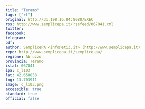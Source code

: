 ```yaml
---
title: "Teramo"
tags: ["rt"]
original: http://31.198.16.84:8080/EXEC
rss: http://www.semplicepa.it/rssfeed/067041.xml
twitter: 
facebook: 
telegram: 
pdf: 
author: SemplicePA <info@eti3.it> (http://www.semplicepa.it)
repo: http://www.semplicepa.it/semplice-pa/
regione: Abruzzo
provincia: Teramo
istat: 067041
ipa: c_l103
lat: 42.658853
lng: 13.703911
image: c_l103.png
accessible: true
standard: true
official: false
---
```

